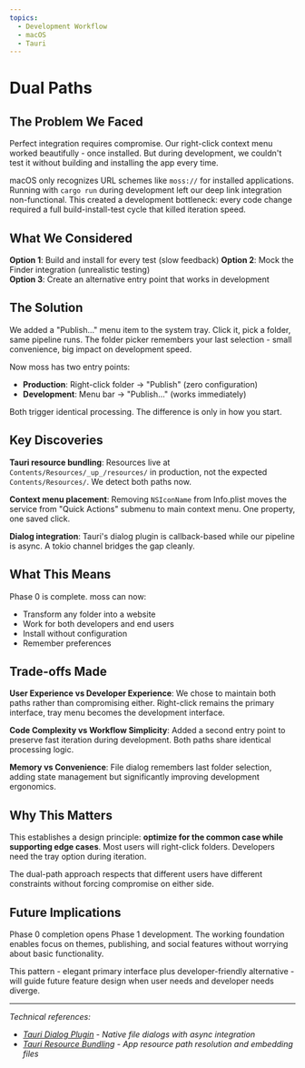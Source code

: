 ```yaml
---
topics:
  - Development Workflow
  - macOS
  - Tauri
---
```


# Dual Paths

## The Problem We Faced

Perfect integration requires compromise. Our right-click context menu worked beautifully - once installed. But during development, we couldn't test it without building and installing the app every time.

macOS only recognizes URL schemes like `moss://` for installed applications. Running with `cargo run` during development left our deep link integration non-functional. This created a development bottleneck: every code change required a full build-install-test cycle that killed iteration speed.

## What We Considered

**Option 1**: Build and install for every test (slow feedback)
**Option 2**: Mock the Finder integration (unrealistic testing)  
**Option 3**: Create an alternative entry point that works in development

## The Solution

We added a "Publish..." menu item to the system tray. Click it, pick a folder, same pipeline runs. The folder picker remembers your last selection - small convenience, big impact on development speed.

Now moss has two entry points:

- **Production**: Right-click folder → "Publish" (zero configuration)
- **Development**: Menu bar → "Publish..." (works immediately)

Both trigger identical processing. The difference is only in how you start.

## Key Discoveries

**Tauri resource bundling**: Resources live at `Contents/Resources/_up_/resources/` in production, not the expected `Contents/Resources/`. We detect both paths now.

**Context menu placement**: Removing `NSIconName` from Info.plist moves the service from "Quick Actions" submenu to main context menu. One property, one saved click.

**Dialog integration**: Tauri's dialog plugin is callback-based while our pipeline is async. A tokio channel bridges the gap cleanly.

## What This Means

Phase 0 is complete. moss can now:

- Transform any folder into a website
- Work for both developers and end users
- Install without configuration
- Remember preferences

## Trade-offs Made

**User Experience vs Developer Experience**: We chose to maintain both paths rather than compromising either. Right-click remains the primary interface, tray menu becomes the development interface.

**Code Complexity vs Workflow Simplicity**: Added a second entry point to preserve fast iteration during development. Both paths share identical processing logic.

**Memory vs Convenience**: File dialog remembers last folder selection, adding state management but significantly improving development ergonomics.

## Why This Matters

This establishes a design principle: **optimize for the common case while supporting edge cases**. Most users will right-click folders. Developers need the tray option during iteration.

The dual-path approach respects that different users have different constraints without forcing compromise on either side.

## Future Implications

Phase 0 completion opens Phase 1 development. The working foundation enables focus on themes, publishing, and social features without worrying about basic functionality.

This pattern - elegant primary interface plus developer-friendly alternative - will guide future feature design when user needs and developer needs diverge.

---

_Technical references:_

- _[Tauri Dialog Plugin](https://v2.tauri.app/plugin/dialog/) - Native file dialogs with async integration_
- _[Tauri Resource Bundling](https://v2.tauri.app/develop/resources/) - App resource path resolution and embedding files_
